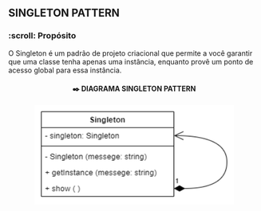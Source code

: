 <h2>SINGLETON PATTERN</h2>
<p>
  <h3>:scroll: Propósito</h3>
    </p>
    O Singleton é um padrão de projeto criacional que permite a você garantir que uma classe tenha apenas uma instância, enquanto provê um ponto de acesso global para essa instância.
    <br>
<h4 align="center"><g-emoji class="g-emoji" alias="black_nib" fallback-src="https://github.githubassets.com/images/icons/emoji/unicode/2712.png">✒️</g-emoji> DIAGRAMA SINGLETON PATTERN</h4>
<p align="center">
<img src="https://github.com/DanielaMeirelles/Bertoti/blob/main/Engenharia%203/Singleton/Singleton.drawio.png" width="400" height="200" align="center"/>
</br>
